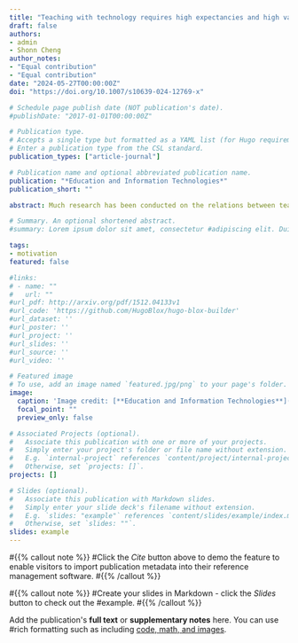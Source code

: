 ```yaml
---
title: "Teaching with technology requires high expectancies and high values"
draft: false
authors:
- admin
- Shonn Cheng
author_notes:
- "Equal contribution"
- "Equal contribution"
date: "2024-05-27T00:00:00Z"
doi: "https://doi.org/10.1007/s10639-024-12769-x"

# Schedule page publish date (NOT publication's date).
#publishDate: "2017-01-01T00:00:00Z"

# Publication type.
# Accepts a single type but formatted as a YAML list (for Hugo requirements).
# Enter a publication type from the CSL standard.
publication_types: ["article-journal"]

# Publication name and optional abbreviated publication name.
publication: "*Education and Information Technologies*"
publication_short: ""

abstract: Much research has been conducted on the relations between teacher beliefs, in terms of expectancies and values, and teaching with technology. However, findings have been inconsistent. Some studies reported that expectancies mattered more for teaching with technology, while others found that values played a more crucial role, and still others found neither belief factor to significantly predict teachers’ use of technology in classrooms. This discrepancy makes identifying intervention targets difficult for scholars and stakeholders. The present study aimed to clarify the discrepant results by considering the complexity of teacher beliefs and examining the dynamic relations between expectancies, values, and teaching with technology. Leveraging two nationally representative samples, the present study found consistently in the main and replication samples that the relations between values and various dimensions of teaching with technology depended on expectancies. Specifically, the relations between values and teaching with technology became nonsignificant when expectancies were low. In contrast, teaching with technology was substantially increased when expectancies and values were both high. These findings suggest that the discrepant results in the literature may stem from a failure to consider the interaction between teacher beliefs about teaching with technology and highlight the need for experimental research targeting expectancies and values about teaching with technology.

# Summary. An optional shortened abstract.
#summary: Lorem ipsum dolor sit amet, consectetur #adipiscing elit. Duis posuere tellus ac convallis #placerat. Proin tincidunt magna sed ex sollicitudin #condimentum.

tags:
- motivation
featured: false

#links:
# - name: ""
#   url: ""
#url_pdf: http://arxiv.org/pdf/1512.04133v1
#url_code: 'https://github.com/HugoBlox/hugo-blox-builder'
#url_dataset: ''
#url_poster: ''
#url_project: ''
#url_slides: ''
#url_source: ''
#url_video: ''

# Featured image
# To use, add an image named `featured.jpg/png` to your page's folder. 
image:
  caption: 'Image credit: [**Education and Information Technologies**](https://link.springer.com/journal/10639)'
  focal_point: ""
  preview_only: false

# Associated Projects (optional).
#   Associate this publication with one or more of your projects.
#   Simply enter your project's folder or file name without extension.
#   E.g. `internal-project` references `content/project/internal-project/index.md`.
#   Otherwise, set `projects: []`.
projects: []

# Slides (optional).
#   Associate this publication with Markdown slides.
#   Simply enter your slide deck's filename without extension.
#   E.g. `slides: "example"` references `content/slides/example/index.md`.
#   Otherwise, set `slides: ""`.
slides: example
---
```


#{{% callout note %}}
#Click the *Cite* button above to demo the feature to enable visitors to import publication metadata into their reference management software.
#{{% /callout %}}

#{{% callout note %}}
#Create your slides in Markdown - click the *Slides* button to check out the #example.
#{{% /callout %}}

Add the publication's **full text** or **supplementary notes** here. You can use #rich formatting such as including [code, math, and images](https://docs.hugoblox.com/content/writing-markdown-latex/).
